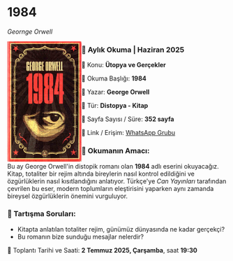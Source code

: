 # 1984
_Geornge Orwell_

<img align="left" width="170" src="img/002.jpg">

### 📖 Aylık Okuma | Haziran 2025

🔹 Konu: **Ütopya ve Gerçekler**

🔹 Okuma Başlığı: **1984**

🔹 Yazar: **George Orwell**

🔹 Tür: **Distopya - Kitap**

🔹 Sayfa Sayısı / Süre: **352 sayfa**

🔹 Link / Erişim: [WhatsApp Grubu](https://chat.whatsapp.com/FujPEIaJi0fDMYLS7WfOZn)

### 📌 Okumanın Amacı:

Bu ay George Orwell'in distopik romanı olan **1984** adlı eserini okuyacağız. Kitap, totaliter bir rejim altında bireylerin nasıl kontrol edildiğini ve özgürlüklerin nasıl kısıtlandığını anlatıyor. Türkçe'ye _Can Yayınları_ tarafından çevrilen bu eser, modern toplumların eleştirisini yaparken aynı zamanda bireysel özgürlüklerin önemini vurguluyor.

### 🧭 Tartışma Soruları:

- Kitapta anlatılan totaliter rejim, günümüz dünyasında ne kadar gerçekçi?
- Bu romanın bize sunduğu mesajlar nelerdir?

📅 Toplantı Tarihi ve Saati: **2 Temmuz 2025, Çarşamba**, saat **19:30** 
